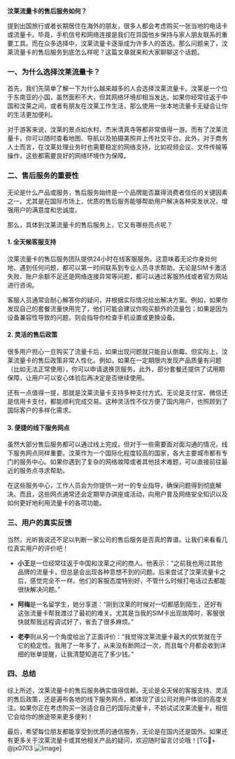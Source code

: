 **汶莱流量卡的售后服务如何？**

提到出国旅行或者长期居住在海外的朋友，很多人都会考虑购买一张当地的电话卡或流量卡。毕竟，手机信号和网络连接是我们在异国他乡保持与家人朋友联系的重要工具。而在众多选择中，汶莱流量卡逐渐成为许多人的首选。那么问题来了，汶莱流量卡的售后服务到底怎么样呢？这篇文章就来和大家聊聊这个话题。

### 一、为什么选择汶莱流量卡？

首先，我们先简单了解一下为什么越来越多的人会选择汶莱流量卡。汶莱是一个位于东南亚的小国，虽然面积不大，但其网络环境却相当发达。如果你经常往返于中国和汶莱之间，或者有朋友在汶莱工作生活，那么使用一张本地流量卡无疑会让你的生活更加便利。

对于游客来说，汶莱的景点如水村、杰米清真寺等都非常值得一游。而有了汶莱流量卡，你可以随时查看地图、导航以及拍摄美照并上传社交平台。此外，对于商务人士而言，在汶莱处理业务时也需要稳定的网络支持，比如视频会议、文件传输等操作，这些都需要良好的网络环境作为保障。

### 二、售后服务的重要性

无论是什么产品或服务，售后服务始终是一个品牌能否赢得消费者信任的关键因素之一。尤其是在国际市场上，优质的售后服务能够帮助用户解决各种突发状况，增强用户的满意度和忠诚度。

那么，具体到汶莱流量卡的售后服务上，它又有哪些亮点呢？

#### 1. **全天候客服支持**
   汶莱流量卡的售后服务团队提供24小时在线客服服务。这意味着无论你身处何地、遇到任何问题，都可以第一时间联系到专业人员寻求帮助。无论是SIM卡激活失败、账户余额不足还是网络连接异常等问题，都可以通过客服热线或者官方网站进行咨询。

   客服人员通常会耐心解答你的疑问，并根据实际情况给出解决方案。例如，如果你发现自己的套餐流量快用完了，他们可能会建议你购买额外的流量包；如果是因为设备兼容性导致的问题，则会指导你检查手机设置或更换设备。

#### 2. **灵活的售后政策**
   很多用户担心一旦购买了流量卡后，如果出现问题就只能自认倒霉。但实际上，汶莱流量卡的售后政策非常人性化。例如，如果在一定期限内发现产品质量有问题（比如无法正常使用），你可以申请退换货服务。此外，部分套餐还提供了试用期保障，让用户可以安心体验后再决定是否继续使用。

   还有一点值得一提，那就是汶莱流量卡支持多种支付方式。无论是支付宝、微信还是信用卡支付，都能顺利完成交易。这种灵活性不仅方便了国内用户，也照顾到了国际客户的多样化需求。

#### 3. **便捷的线下服务网点**
   虽然大部分售后服务都可以通过线上完成，但对于一些需要面对面沟通的情况，线下服务网点同样重要。汶莱作为一个国际化程度较高的国家，各大主要城市都有专门的服务中心。如果你遇到了复杂的网络故障或者其他技术难题，可以直接前往最近的服务点寻求帮助。

   在这些服务中心，工作人员会为你提供一对一的专业指导，确保问题得到彻底解决。而且，这些网点通常还会定期举办讲座或活动，向用户普及网络安全知识以及如何更好地利用流量卡的各项功能。

### 三、用户的真实反馈

当然，光听我说还不足以判断一家公司的售后服务是否真的靠谱。让我们来看看几位真实用户的评价吧！

- **小王**是一位经常往返于中国和汶莱之间的商人。他表示：“之前我也用过其他品牌的流量卡，但总是会出现各种意想不到的问题。后来尝试了汶莱流量卡之后，感觉完全不一样。他们的客服态度特别好，不管什么时候打电话过去都能很快解决问题。”
  
- **阿梅**是一名留学生，她分享道：“刚到汶莱的时候对一切都感到陌生，还好有这张流量卡帮我渡过了最初的难关。尤其是当我的SIM卡出现故障时，客服很快就帮我远程调试好了，省去了很多麻烦。”

- **老李**则从另一个角度给出了正面评价：“我觉得汶莱流量卡最大的优势就在于它的稳定性。我用了一年多了，从来没有断网过一次，而且每个月都会收到详细的账单提醒，让我清楚知道花了多少钱。”

### 四、总结

综上所述，汶莱流量卡的售后服务确实值得信赖。无论是全天候的客服支持、灵活的售后政策，还是遍布各地的线下服务网点，都体现了该公司对用户体验的高度关注。如果你正在考虑购买一张适合自己的国际流量卡，不妨试试汶莱流量卡，相信它会给你的旅途带来更多便利！

最后，希望每位朋友都能享受到优质的通信服务，无论是在国内还是国外。如果还有更多关于汶莱流量卡或其他相关产品的疑问，欢迎随时留言讨论哦！[TG💪+ @jx0703 ![Image](https://github.com/user-attachments/assets/dbca1d08-cadb-493c-b0ec-ad6f7a83f270)]
